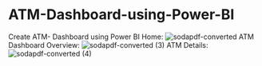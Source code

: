 # ATM-Dashboard-using-Power-BI
Create ATM- Dashboard using Power BI
Home:
![sodapdf-converted](https://github.com/lokesh913/ATM-Dashboard-using-Power-BI/assets/101627763/af7a52d6-9939-488b-81e8-f7ec5d5785da)
ATM Dashboard Overview:
![sodapdf-converted (3)](https://github.com/lokesh913/ATM-Dashboard-using-Power-BI/assets/101627763/9e190764-5bcf-4049-b34b-440222a43f10)
ATM Details:
![sodapdf-converted (4)](https://github.com/lokesh913/ATM-Dashboard-using-Power-BI/assets/101627763/473761ec-a33d-46f5-b062-9acecb80883a)
